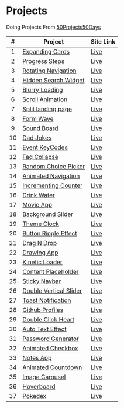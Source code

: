 # Projects

Doing Projects From [50Projects50Days](https://github.com/bradtraversy/50projects50days)

|  #  | Project                                                                                                              | Site Link                                              |
| :-: | -------------------------------------------------------------------------------------------------------------------- | ------------------------------------------------------ |
|  1  | [Expanding Cards](https://github.com/Anujsd/Html-Css-Javascript-Projects/tree/main/1_Expanding_Cards)                | [Live](https://expanding-cards-asd.netlify.app/)       |
|  2  | [Progress Steps](https://github.com/Anujsd/Html-Css-Javascript-Projects/tree/main/2_Progress_Steps)                  | [Live](https://progress-steps-asd.netlify.app/)        |
|  3  | [Rotating Navigation](https://github.com/Anujsd/Html-Css-Javascript-Projects/tree/main/3_Rotating_Navigation)        | [Live](https://rotating-navigation-asd.netlify.app/)   |
|  4  | [Hidden Search Widget](https://github.com/Anujsd/Html-Css-Javascript-Projects/tree/main/4_Hidden_Search_Widget)      | [Live](https://hidden-search-widget-asd.netlify.app/)  |
|  5  | [Blurry Loading](https://github.com/Anujsd/Html-Css-Javascript-Projects/tree/main/5_Blurry_Loading)                  | [Live](https://blurry-loading-asd.netlify.app/)        |
|  6  | [Scroll Animation](https://github.com/Anujsd/Html-Css-Javascript-Projects/tree/main/6_Scroll_Animation)              | [Live](https://scroll-animation-asd.netlify.app)       |
|  7  | [Split landing page](https://github.com/Anujsd/Html-Css-Javascript-Projects/tree/main/7_Split_Landing_Page)          | [Live](https://split-landing-page-asd.netlify.app)     |
|  8  | [Form Wave](https://github.com/Anujsd/Html-Css-Javascript-Projects/tree/main/8_Form_Wave)                            | [Live](https://form-wave-asd.netlify.app)              |
|  9  | [Sound Board](https://github.com/Anujsd/Html-Css-Javascript-Projects/tree/main/9_Sound_Board)                        | [Live](https://sound-board-asd.netlify.app)            |
| 10  | [Dad Jokes](https://github.com/Anujsd/Html-Css-Javascript-Projects/tree/main/10_Dad_Jokes)                           | [Live](https://dad-jokes-asd.netlify.app)              |
| 11  | [Event KeyCodes](https://github.com/Anujsd/Html-Css-Javascript-Projects/tree/main/11_Event_KeyCodes)                 | [Live](https://event-keycodes-asd.netlify.app)         |
| 12  | [Faq Collapse](https://github.com/Anujsd/Html-Css-Javascript-Projects/tree/main/12_Faq_Collapse)                     | [Live](https://faq-collapse-asd.netlify.app)           |
| 13  | [Random Choice Picker](https://github.com/Anujsd/Html-Css-Javascript-Projects/tree/main/13_Random_Choice_Picker)     | [Live](https://random-choice-picker-asd.netlify.app)   |
| 14  | [Animated Navigation](https://github.com/Anujsd/Html-Css-Javascript-Projects/tree/main/14_Animated_Navigation)       | [Live](https://animated-navigation-asd.netlify.app)    |
| 15  | [Incrementing Counter](https://github.com/Anujsd/Html-Css-Javascript-Projects/tree/main/15_Incrementing_Counter)     | [Live](https://incrementing-counter-asd.netlify.app)   |
| 16  | [Drink Water](https://github.com/Anujsd/Html-Css-Javascript-Projects/tree/main/16_Drink_Water)                       | [Live](https://drink-water-asd.netlify.app)            |
| 17  | [Movie App](https://github.com/Anujsd/Html-Css-Javascript-Projects/tree/main/17_Movie_App)                           | [Live](https://movie-app-asd.netlify.app)              |
| 18  | [Background Slider](https://github.com/Anujsd/Html-Css-Javascript-Projects/tree/main/18_Background_Slider)           | [Live](https://background-slider-asd.netlify.app)      |
| 19  | [Theme Clock](https://github.com/Anujsd/Html-Css-Javascript-Projects/tree/main/19_Theme_Clock)                       | [Live](https://theme-clock-asd.netlify.app)            |
| 20  | [Button Ripple Effect](https://github.com/Anujsd/Html-Css-Javascript-Projects/tree/main/20_Button_Ripple_Effect)     | [Live](https://button-ripple-effect-asd.netlify.app)   |
| 21  | [Drag N Drop](https://github.com/Anujsd/Html-Css-Javascript-Projects/tree/main/21_Drag_N_Drop)                       | [Live](https://drag-n-drop-asd.netlify.app)            |
| 22  | [Drawing App](https://github.com/Anujsd/Html-Css-Javascript-Projects/tree/main/22_Drawing_App)                       | [Live](https://drawing-app-asd.netlify.app)            |
| 23  | [Kinetic Loader](https://github.com/Anujsd/Html-Css-Javascript-Projects/tree/main/23_Kinetic_Loader)                 | [Live](https://kinetic-loader-asd.netlify.app)         |
| 24  | [Content Placeholder](https://github.com/Anujsd/Html-Css-Javascript-Projects/tree/main/24_Content_Placeholder)       | [Live](https://content-placeholder-asd.netlify.app)    |
| 25  | [Sticky Navbar](https://github.com/Anujsd/Html-Css-Javascript-Projects/tree/main/25_Sticky_Navbar)                   | [Live](https://sticky-navbar-asd.netlify.app)          |
| 26  | [Double Vertical Slider](https://github.com/Anujsd/Html-Css-Javascript-Projects/tree/main/26_Double_Vertical_Slider) | [Live](https://double-vertical-slider-asd.netlify.app) |
| 27  | [Toast Notification](https://github.com/Anujsd/Html-Css-Javascript-Projects/tree/main/27_Toast_Notifications)        | [Live](https://toast-notification-asd.netlify.app)     |
| 28  | [Github Profiles](https://github.com/Anujsd/Html-Css-Javascript-Projects/tree/main/28_Github_Profiles)               | [Live](https://github-profiles-asd.netlify.app)        |
| 29  | [Double Click Heart](https://github.com/Anujsd/Html-Css-Javascript-Projects/tree/main/29_Double_Click_Heart)         | [Live](https://double-click-heart-asd.netlify.app)     |
| 30  | [Auto Text Effect](https://github.com/Anujsd/Html-Css-Javascript-Projects/tree/main/30_Auto_Text_Effect)             | [Live](https://auto-text-effect-asd.netlify.app)       |
| 31  | [Password Generator](https://github.com/Anujsd/Html-Css-Javascript-Projects/tree/main/31_Password_Generator)         | [Live](https://password-generator-asd.netlify.app)     |
| 32  | [Animated Checkbox](https://github.com/Anujsd/Html-Css-Javascript-Projects/tree/main/32_Animated_Checkbox)           | [Live](https://animated-checkbox-asd.netlify.app)      |
| 33  | [Notes App](https://github.com/Anujsd/Html-Css-Javascript-Projects/tree/main/33_Notes_App)                           | [Live](https://notes-app-asd.netlify.app)              |
| 34  | [Animated Countdown](https://github.com/Anujsd/Html-Css-Javascript-Projects/tree/main/34_Animated_Countdown)         | [Live](https://animated-countdown-asd.netlify.app)     |
| 35  | [Image Carousel](https://github.com/Anujsd/Html-Css-Javascript-Projects/tree/main/35_Image_Carousel)                 | [Live](https://image-carousel-asd.netlify.app)         |
| 36  | [Hoverboard](https://github.com/Anujsd/Html-Css-Javascript-Projects/tree/main/36_Hoverboard)                         | [Live](https://hoverboard-asd.netlify.app)             |
| 37  | [Pokedex](https://github.com/Anujsd/Html-Css-Javascript-Projects/tree/main/37_Pokedex)                               | [Live](https://pokedex-asd.netlify.app)                |

